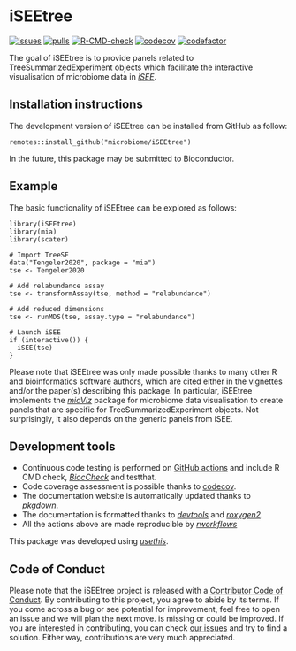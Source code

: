 # iSEEtree

[![issues](https://img.shields.io/github/issues/microbiome/iSEEtree)](https://github.com/microbiome/iSEEtree/issues)
[![pulls](https://img.shields.io/github/issues-pr/microbiome/iSEEtree)](https://github.com/microbiome/iSEEtree/pulls)
[![R-CMD-check](https://github.com/microbiome/iSEEtree/workflows/rworkflows/badge.svg)](https://github.com/microbiome/iSEEtree/actions)
[![codecov](https://codecov.io/gh/microbiome/iSEEtree/branch/devel/graph/badge.svg)](https://app.codecov.io/gh/microbiome/iSEEtree?branch=devel)
[![codefactor](https://www.codefactor.io/repository/github/microbiome/iseetree/badge)](https://www.codefactor.io/repository/github/microbiome/iseetree)

The goal of iSEEtree is to provide panels related to TreeSummarizedExperiment
objects which facilitate the interactive visualisation of microbiome data in
[_iSEE_](https://isee.github.io/).

## Installation instructions
The development version of iSEEtree can be installed from GitHub as follow:

```
remotes::install_github("microbiome/iSEEtree")
```

In the future, this package may be submitted to Bioconductor.

## Example
The basic functionality of iSEEtree can be explored as follows:

```
library(iSEEtree)
library(mia)
library(scater)

# Import TreeSE
data("Tengeler2020", package = "mia")
tse <- Tengeler2020

# Add relabundance assay
tse <- transformAssay(tse, method = "relabundance")

# Add reduced dimensions
tse <- runMDS(tse, assay.type = "relabundance")

# Launch iSEE
if (interactive()) {
  iSEE(tse)
}
```

Please note that iSEEtree was only made possible thanks to many other R and
bioinformatics software authors, which are cited either in the vignettes and/or
the paper(s) describing this package. In particular, iSEEtree implements the [_miaViz_](https://microbiome.github.io/miaViz/) package for microbiome data
visualisation to create panels that are specific for TreeSummarizedExperiment
objects. Not surprisingly, it also depends on the generic panels from iSEE.

## Development tools
- Continuous code testing is performed on
  [GitHub actions](https://github.com/features/actions) and include R CMD check,
  [_BiocCheck_](https://bioconductor.org/packages/3.16/bioc/html/BiocCheck.html)
  and testthat.
- Code coverage assessment is possible thanks to
  [codecov](https://app.codecov.io/gh/).
- The documentation website is automatically updated thanks to
  [_pkgdown_](https://cran.r-project.org/web/packages/pkgdown/).
- The documentation is formatted thanks to
  [_devtools_](https://cran.r-project.org/web/packages/devtools/) and
  [_roxygen2_](https://cran.r-project.org/web/packages/roxygen2/).
- All the actions above are made reproducible by
  [_rworkflows_](https://neurogenomics.github.io/rworkflows/)

This package was developed using
[_usethis_](https://cran.r-project.org/web/packages/usethis/).

## Code of Conduct
Please note that the iSEEtree project is released with a
[Contributor Code of Conduct](https://bioconductor.org/about/code-of-conduct/).
By contributing to this project, you agree to abide by its terms. If you come
across a bug or see potential for improvement, feel free to open an issue and we
will plan the next move. is missing or could be improved. If you are interested
in contributing, you can check [our issues](https://github.com/microbiome/iSEEtree/issues)
and try to find a solution. Either way, contributions are very much appreciated.
